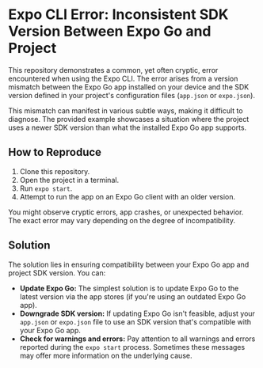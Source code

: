 # Expo CLI Error: Inconsistent SDK Version Between Expo Go and Project

This repository demonstrates a common, yet often cryptic, error encountered when using the Expo CLI. The error arises from a version mismatch between the Expo Go app installed on your device and the SDK version defined in your project's configuration files (`app.json` or `expo.json`).

This mismatch can manifest in various subtle ways, making it difficult to diagnose.  The provided example showcases a situation where the project uses a newer SDK version than what the installed Expo Go app supports.

## How to Reproduce

1. Clone this repository.
2. Open the project in a terminal.
3. Run `expo start`.
4. Attempt to run the app on an Expo Go client with an older version.

You might observe cryptic errors, app crashes, or unexpected behavior.  The exact error may vary depending on the degree of incompatibility.

## Solution

The solution lies in ensuring compatibility between your Expo Go app and project SDK version.  You can:

* **Update Expo Go:** The simplest solution is to update Expo Go to the latest version via the app stores (if you're using an outdated Expo Go app).
* **Downgrade SDK version:** If updating Expo Go isn't feasible, adjust your `app.json` or `expo.json` file to use an SDK version that's compatible with your Expo Go app. 
* **Check for warnings and errors:** Pay attention to all warnings and errors reported during the `expo start` process. Sometimes these messages may offer more information on the underlying cause.